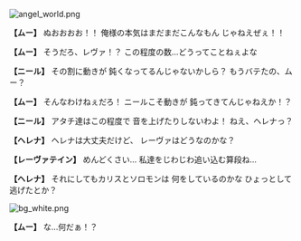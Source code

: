 
![angel_world.png](../images/backgrounds/angel_world.png)

**【ムー】**
ぬおおおお！！
俺様の本気はまだまだこんなもん
じゃねえぜぇ！！

**【ムー】**
そうだろ、レヴァ！？
この程度の数…どうってことねぇよな

**【ニール】**
その割に動きが
鈍くなってるんじゃないかしら？
もうバテたの、ムー？

**【ムー】**
そんなわけねぇだろ！
ニールこそ動きが
鈍ってきてんじゃねえか！？

**【ニール】**
アタチ達はこの程度で
音を上げたりしないわよ！
ねえ、ヘレナっ？

**【ヘレナ】**
ヘレナは大丈夫だけど、
レーヴァはどうなのかな？

**【レーヴァテイン】**
めんどくさい…
私達をじわじわ追い込む算段ね…

**【ヘレナ】**
それにしてもカリスとソロモンは
何をしているのかな
ひょっとして逃げたとか？

![bg_white.png](../images/backgrounds/bg_white.png)

**【ムー】**
な…何だぁ！？
